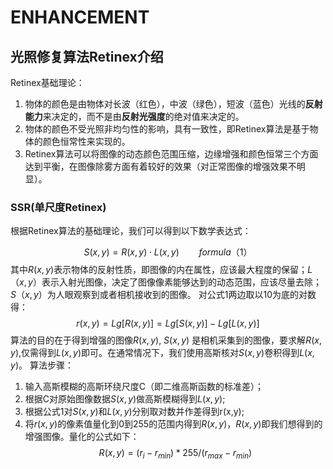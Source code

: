 # ENHANCEMENT

## 光照修复算法Retinex介绍

Retinex基础理论：

1. 物体的颜色是由物体对长波（红色），中波（绿色），短波（蓝色）光线的**反射能力**来决定的，而不是由**反射光强度**的绝对值来决定的。
2. 物体的颜色不受光照非均匀性的影响，具有一致性，即Retinex算法是基于物体的颜色恒常性来实现的。
3. Retinex算法可以将图像的动态颜色范围压缩，边缘增强和颜色恒常三个方面达到平衡，在图像除雾方面有着较好的效果（对正常图像的增强效果不明显）。

### SSR(单尺度Retinex)

根据Retinex算法的基础理论，我们可以得到以下数学表达式：

$$
S(x, y) = R(x, y) \cdot L(x, y) \qquad formula（1）
$$
其中$R(x, y)$表示物体的反射性质，即图像的内在属性，应该最大程度的保留；$L（x,y）$表示入射光图像，决定了图像像素能够达到的动态范围，应该尽量去除；$S（x,y）$为人眼观察到或者相机接收到的图像。
对公式1两边取以10为底的对数得：
$$
r(x,y) = Lg[R(x,y)] = Lg[S(x, y)] - Lg[L(x,y)]
$$
算法的目的在于得到增强的图像$R(x,y)$, $S(x,y)$ 是相机采集到的图像，要求解$R(x,y)$,仅需得到$L(x,y)$即可。在通常情况下，我们使用高斯核对$S(x,y)$卷积得到$L(x,y)$。
算法步骤：
1. 输入高斯模糊的高斯环绕尺度C（即二维高斯函数的标准差）；
2. 根据C对原始图像数据$S(x,y)$做高斯模糊得到$L(x,y)$;
3. 根据公式1对$S(x,y)$和$L(x,y)$分别取对数并作差得到r(x,y);
4. 将$r(x,y)$的像素值量化到0到255的范围内得到$R(x,y)$，$R(x,y)$即我们想得到的增强图像。量化的公式如下：
$$
R(x,y) = (r_i-r_{min})*255/(r_{max}-r_{min})
$$
